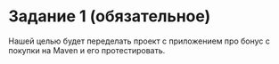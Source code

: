 # Задание 1 (обязательное)
Нашей целью будет переделать проект с приложением про бонус с покупки на Maven и его протестировать.